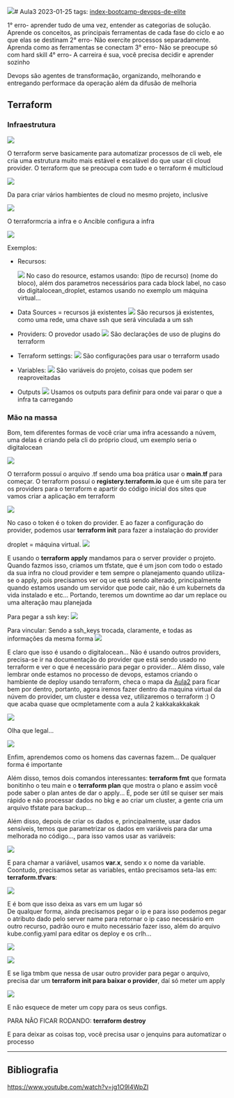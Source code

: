 ![](../img/Pasted%20image%2020230125205638.png)# Aula3
2023-01-25
tags: [index-bootcamp-devops-de-elite](../index-bootcamp-devops-de-elite.md)

1° erro- aprender tudo de uma vez, entender as categorias de solução. Aprende os conceitos, as principais ferramentas de cada fase do ciclo e ao que elas se destinam
2° erro- Não exercite processos separadamente. Aprenda como as ferramentas se conectam
3° erro- Não se preocupe só com hard skill
4° erro- A carreira é sua, você precisa decidir e aprender sozinho

Devops são agentes de transformação, organizando, melhorando e entregando performace da operação além da difusão de melhoria

## Terraform

### Infraestrutura

![](../img/Pasted%20image%2020230125203556.png)

O terraform serve basicamente para automatizar processos de cli web, ele cria uma estrutura muito mais estável e escalável do que usar cli cloud provider. O terraform que se preocupa com tudo e o terraform é multicloud

![](../../../Pasted%20image%2020230125204006.png)

Da para criar vários hambientes de cloud no mesmo projeto, inclusive

![](../img/Pasted%20image%2020230125204225.png)

O terraformcria a infra e o Ancible configura a infra

![](../img/Pasted%20image%2020230125204435.png)

Exemplos: 

* Recursos:

	![](../img/Pasted%20image%2020230125204659.png)
	No caso do resource, estamos usando: (tipo de recurso) (nome do bloco), além dos parametros necessários para cada block label, no caso do digitalocean_droplet, estamos usando no exemplo um máquina virtual... 
* Data Sources = recursos já existentes
	![](../img/Pasted%20image%2020230125204811.png)
	São recursos já existentes, como uma rede, uma chave ssh que será vinculada a um ssh
* Providers: O provedor usado
	![](../img/Pasted%20image%2020230125205413.png)
	São declarações de uso de plugins do terraform
* Terraform settings:
	![](../../../Pasted%20image%2020230125205631.png)
	São configurações para usar o terraform usado
* Variables:
	![](../img/Pasted%20image%2020230125205852.png)
	São variáveis do projeto, coisas que podem ser reaproveitadas
* Outputs
	![](../img/Pasted%20image%2020230125205920.png)
	Usamos os outputs para definir para onde vai parar o que a infra ta carregando

### Mão na massa

Bom, tem diferentes formas de você criar uma infra acessando a núvem, uma delas é criando pela cli do próprio cloud, um exemplo seria o digitalocean

![](../img/Pasted%20image%2020230126002440.png)

O terraform possuí o arquivo .tf sendo uma boa prática usar o **main.tf** para começar. O terraform possuí o **registery.terraform.io** que é um site para ter os providers para o terraform e apartir do código inicial dos sites que vamos criar a aplicação em terraform

![](../img/Pasted%20image%2020230126005458.png)

No caso o token é o token do provider. E ao fazer a configuração do provider, podemos usar **terraform init** para fazer a instalação do provider

droplet = máquina virtual.
![](../img/Pasted%20image%2020230126013058.png)

E usando o **terraform apply** mandamos para o server provider o projeto. Quando fazmos isso, criamos um tfstate, que é um json com todo o estado da sua infra no cloud provider e tem sempre o planejamento quando utiliza-se o apply, pois precisamos ver oq ue está sendo alterado, principalmente quando estamos usando um servidor que pode cair, não é um kubernets da vida instalado e etc... Portando, teremos um downtime ao dar um replace ou uma alteração mau planejada

Para pegar a ssh key:
![](../img/Pasted%20image%2020230126015536.png)

Para vincular: Sendo a ssh_keys trocada, claramente, e todas as informações da mesma forma
![](../img/Pasted%20image%2020230126015803.png)

E claro que isso é usando o digitalocean... Não é usando outros providers, precisa-se ir na documentação do provider que está sendo usado no terraform e ver o que é necessário para pegar o provider... Além disso, vale lembrar onde estamos no processo de devops, estamos criando o hambiente de deploy usando terraform, checa o mapa da [Aula2](Aula2.md) para ficar bem por dentro, portanto, agora iremos fazer dentro da maquina virtual da núvem do provider, um cluster e dessa vez, utilizaremos o terraform :) O que acaba quase que ocmpletamente com  a aula 2 kakkakakkakak

![](../img/Pasted%20image%2020230126020601.png)

Olha que legal...

![](../img/Pasted%20image%2020230126020748.png)

Enfim, aprendemos como os homens das cavernas fazem... De qualquer forma é importante

Além disso, temos dois comandos interessantes: **terraform fmt** que formata bonitinho o teu main e o **terraform plan** que mostra o plano e assim você pode saber o plan antes de dar o apply... É, pode ser útil se quiser ser mais rápido e não processar dados no bkg e ao criar um cluster, a gente cria um arquivo tfstate para backup...

Além disso, depois de criar os dados e, principalmente, usar dados sensíveis, temos que parametrizar os dados em variáveis para dar uma melhorada no código..., para isso vamos usar as variáveis:

![](../img/Pasted%20image%2020230126021950.png)

E para chamar a variável, usamos **var.x**, sendo x o nome da variable. Coontudo, precisamos setar as variables, então precisamos seta-las em: **terraform.tfvars**:

![](../img/Pasted%20image%2020230126022246.png)

E é bom que isso deixa as vars em um lugar só  
De qualquer forma, ainda precisamos pegar o ip e para isso podemos pegar o atributo dado pelo server name para retornar o ip caso necessário em outro recurso, padrão ouro e muito necessário fazer isso, além do arquivo kube.config.yaml para editar os deploy e os crlh...

![](../img/Pasted%20image%2020230126022854.png)

![](../img/Pasted%20image%2020230126023603.png)

E se liga tmbm que nessa de usar outro provider para pegar o arquivo, precisa dar um **terraform init para baixar o provider**, daí só meter um apply

![](../../../Pasted%20image%2020230126023929.png)

E não esquece de meter um copy para os seus configs.

PARA NÃO FICAR RODANDO: **terraform destroy**

E para deixar as coisas top, você precisa usar o jenquins para automatizar o processo

-----------------------------------------------
## Bibliografia

https://www.youtube.com/watch?v=jg1O9l4WpZI